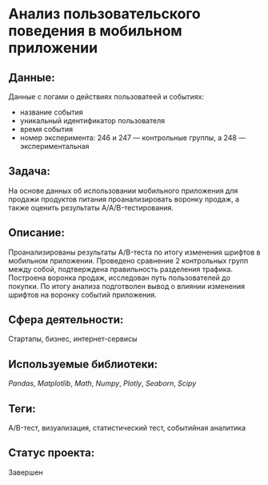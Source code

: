 # Анализ пользовательского поведения в мобильном приложении

## Данные:

Данные с логами о действиях пользоватеей и событиях:
* название события
* уникальный идентификатор пользователя
* время события
* номер эксперимента: 246 и 247 — контрольные группы, а 248 — экспериментальная

## Задача:

На основе данных об использовании мобильного приложения для продажи продуктов питания проанализировать воронку продаж, а также оценить результаты A/A/B-тестирования.

## Описание:

Проанализированы результаты A/B-теста по итогу изменения шрифтов в мобильном приложении. Проведено сравнение 2 контрольных групп между собой, подтверждена правильность разделения трафика. Построена воронка продаж, исследован путь пользователей до покупки. По итогу анализа подготволен вывод о влиянии изменения шрифтов на воронку событий приложения.

## Сфера деятельности:

Стартапы, бизнес, интернет-сервисы

## Используемые библиотеки:

_Pandas_, _Matplotlib_, _Math_, _Numpy_, _Plotly_, _Seaborn_, _Scipy_

## Теги:

A/B-тест, визуализация, статистический тест, событийная аналитика

## Статус проекта:

Завершен
